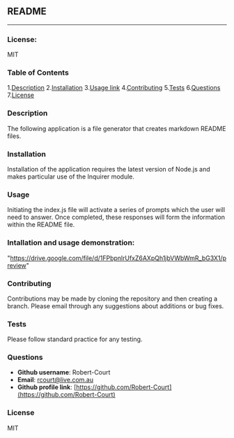 ## README
---
### License: 
MIT

### Table of Contents
1.[Description](#desc)
2.[Installation](#install)
3.[Usage link](#use)
4.[Contributing](#contrib)
5.[Tests](#test)
6.[Questions](#quest)
7.[License](#license)

### <a name="desc">Description</a>
The following application is a file generator that creates markdown README files.

### <a name="install">Installation</a>
Installation of the application requires the latest version of Node.js and makes particular use of the Inquirer module.

### <a name="use">Usage</a>
Initiating the index.js file will activate a series of prompts which the user will need to answer. Once completed, these responses will form the information within the README file.

### Intallation and usage demonstration:
"https://drive.google.com/file/d/1FPbpnlrUfxZ6AXpQh1jbVWbWmR_bG3X1/preview"

### <a name="contrib">Contributing</a>
Contributions may be made by cloning the repository and then creating a branch. Please email through any suggestions about additions or bug fixes.

### <a name="test">Tests</a>
Please follow standard practice for any testing.

### <a name="quest">Questions</a>
  * **Github username**: Robert-Court
  * **Email**: [rcourt@live.com.au](rcourt@live.com.au)
  * **Github profile link**: [https://github.com/Robert-Court](https://github.com/Robert-Court)

### <a name="license">License</a>
MIT